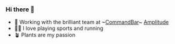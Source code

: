 ### Hi there 👋

- 🔭 Working with the brilliant team at ~[CommandBar](www.commandbar.com)~ [Amplitude](www.amplitude.com)
- 🏃‍♂️ I love playing sports and running
- 🪴 Plants are my passion

<!--
**lchoward/lchoward** is a ✨ _special_ ✨ repository because its `README.md` (this file) appears on your GitHub profile.

Here are some ideas to get you started:

- 🔭 I’m currently working on ...
- 🌱 I’m currently learning ...
- 👯 I’m looking to collaborate on ...
- 🤔 I’m looking for help with ...
- 💬 Ask me about ...
- 📫 How to reach me: ...
- 😄 Pronouns: ...
- ⚡ Fun fact: ...
-->
